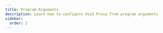 ```yaml
---
title: Program Arguments
description: Learn how to configure Void Proxy from program arguments
sidebar:
  order: 2
---
```

